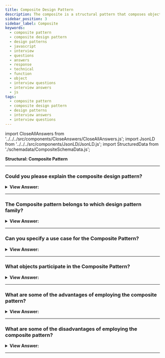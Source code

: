 ```yaml
---
title: Composite Design Pattern
description: The composite is a structural pattern that composes objects into trees and then works with these structures as if they were individual objects.
sidebar_position: 3
sidebar_label: Composite
keywords:
  - composite pattern
  - composite design pattern
  - design patterns
  - javascript
  - interview
  - questions
  - answers
  - response
  - technical
  - function
  - object
  - interview questions
  - interview answers
  - js
tags:
  - composite pattern
  - composite design pattern
  - design patterns
  - interview answers
  - interview questions
---
```


import CloseAllAnswers from '../../../src/components/CloseAnswers/CloseAllAnswers.js';
import JsonLD from '../../../src/components/JsonLD/JsonLD.js';
import StructuredData from './schemadata/CompositeSchemaData.js';

<JsonLD data={StructuredData} />

<head>
  <title>Composite Pattern | JavaScript Interview Questions</title>
</head>

**Structural: Composite Pattern**

<CloseAllAnswers />

---

### Could you please explain the composite design pattern?

<details className='answer'>
  <summary>
    <strong>View Answer:</strong>
  </summary>
  <div>
    <div>
      <strong>Interview Response:</strong> The Composite Pattern, structurally, allows you to compose objects into a tree-like structure, allowing us to work with them as individual objects. Partitioning is another term for this. The Composite pattern enables the creation of objects with primitive items or a collection of object properties. Each item in the group can hold other collections, allowing for deeply nested structures.<br/>
    </div><br />
  <div><strong className="codeExample">Diagram:</strong><br /><br />

  <div></div>

</div><br />
  <div><strong className="codeExample">Code Example:</strong><br /><br />

  <div></div>

```js
//Component
class Employee {
  constructor(name, position, progress) {
    this.name = name;
    this.position = position;
    this.progress = progress;
  }
  getProgress() {}
}

//Leaf subclass
class Developers extends Employee {
  constructor(name, position, progress) {
    super(name, position, progress);
  }
  getProgress() {
    return this.progress;
  }
}

//Leaf subclass
class FreeLanceDev extends Employee {
  constructor(name, position, progress) {
    super(name, position, progress);
  }
  getProgress() {
    return this.progress();
  }
}

//Composite subclass
class DevTeamLead extends Employee {
  constructor(name, position) {
    super(name, position);
    this.teamMembers = [];
  }
  addMember(employee) {
    this.teamMembers.push(employee);
  }

  removeMember(employee) {
    for (var i = 0; i < this.teamMembers.length; i++) {
      if (this.teamMembers[i] == employee) {
        this.teamMembers.splice(i, 1);
      }
    }
    return this.teamMembers;
  }

  getProgress() {
    for (var i = 0; i < this.teamMembers.length; i++) {
      console.log(this.teamMembers[i].getProgress());
    }
  }

  showTeam() {
    for (var i = 0; i < this.teamMembers.length; i++) {
      console.log(this.teamMembers[i].name);
    }
  }
}

function run() {
  const seniorDev = new Developers('Rachel', 'Senior Developer', '60%');
  const juniorDev = new Developers('Joey', 'Junior Developer', '50%');
  const teamLead = new DevTeamLead('Regina', 'Dev Team Lead', '90%');
  teamLead.addMember(seniorDev);
  teamLead.addMember(juniorDev);
  console.log('Team members list:');
  teamLead.showTeam();
  console.log('Get Team members progress:');
  teamLead.getProgress();
  console.log('Removing Rachel from team:');
  teamLead.removeMember(seniorDev);
  console.log('Updated team members list:');
  teamLead.showTeam();
  const freelanceDev = new Developers('Ross', 'Free Lancer', '80%');
  console.log("Get freelance developer's progress:");
  console.log(freelanceDev.getProgress());
}

run();

/*
output:

Team members list:
Rachel
Joey
Get Team members progress:
60%
50%
Removing Rachel from team:
Updated team members list:
Joey
Get freelance developer's progress:
80%

 */
```

</div>
 </div>

</details>

---

### The Composite pattern belongs to which design pattern family?

<details>
  <summary>
    <strong>View Answer:</strong>
  </summary>
  <div>
    <div>
      <strong>Interview Response:</strong> The Composite pattern is a type of Structural design pattern.
    </div>
  </div>
</details>

---

### Can you specify a use case for the Composite Pattern?

<details>
  <summary>
    <strong>View Answer:</strong>
  </summary>
  <div>
    <div>
      <strong>Interview Response:</strong> Composite pattern is powerful as it allows us to treat an object as a composite. Since both single and composite objects share the same interface, it enables reusing objects without worrying about their compatibility.
    </div><br/>
    <div>
      <strong>Technical Response:</strong> The Composite Pattern describes a collection of objects treated in the same way that a single instance of an object can.<br/><br/>This approach allows us to treat individual objects and compositions uniformly, which means the same behavior is applied when working with one or a thousand items.<br/><br/>We use this pattern to create a scalable application with many objects, and it is useful when dealing with an object hierarchy that resembles a tree. Your operating system, for example, uses this pattern to create directories and sub-directories. Some libraries also use composite patterns such as React and Vue to create reusable interfaces.
    </div>

  </div>
</details>

---

### What objects participate in the Composite Pattern?

<details>
  <summary>
    <strong>View Answer:</strong>
  </summary>
  <div>
    <div>
      <strong>Interview Response:</strong> The participating objects in the Composite Pattern include the Component, Leaf, and Composite objects.
    </div>
    <br />
    <div></div>

- **Component** – The component declares the interface for the objects in the composition.
- **Leaf** – The leaf represents leaf objects in the composition, and a leaf gets defined as an object with no children in this pattern.
- **Composite** – The Composite object represents branches of subtrees in the composition and maintains a collection of child components.

<br />
  </div>
</details>

---

### What are some of the advantages of employing the composite pattern?

<details>
  <summary>
    <strong>View Answer:</strong>
  </summary>
  <div>
    <div>
      <strong>Interview Response:</strong> Benefits of the Composite Pattern
    </div>
    <br />
    <div></div>

- Using polymorphism and recursion, you can more efficiently work with complex tree structures.
- The Open/Closed Principle You can add new element types to the app without breaking the existing code, which is now compatible with the object tree.

<br />
  </div>
</details>

---

### What are some of the disadvantages of employing the composite pattern?

<details>
  <summary>
    <strong>View Answer:</strong>
  </summary>
  <div>
    <div>
      <strong>Interview Response:</strong> Drawbacks of the Composite Pattern
    </div>
    <br />
    <div></div>

- It might be challenging to provide a standard interface for classes whose functionality differs too much. You would need to overgeneralize the component interface in specific scenarios, making it harder to comprehend.

<br />
  </div>
</details>

---
